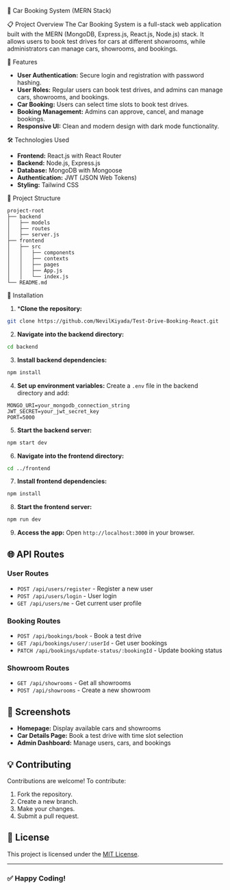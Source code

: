 🚗 Car Booking System (MERN Stack)

 📋 Project Overview
The Car Booking System is a full-stack web application built with the MERN (MongoDB, Express.js, React.js, Node.js) stack. It allows users to book test drives for cars at different showrooms, while administrators can manage cars, showrooms, and bookings.

 🌟 Features
- **User Authentication:** Secure login and registration with password hashing.
- **User Roles:** Regular users can book test drives, and admins can manage cars, showrooms, and bookings.
- **Car Booking:** Users can select time slots to book test drives.
- **Booking Management:** Admins can approve, cancel, and manage bookings.
- **Responsive UI:** Clean and modern design with dark mode functionality.

 🛠️ Technologies Used
- **Frontend:** React.js with React Router
- **Backend:** Node.js, Express.js
- **Database:** MongoDB with Mongoose
- **Authentication:** JWT (JSON Web Tokens)
- **Styling:** Tailwind CSS

📂 Project Structure
```
project-root
├── backend
│   ├── models
│   ├── routes
│   ├── server.js
├── frontend
│   ├── src
│   │   ├── components
│   │   ├── contexts
│   │   ├── pages
│   │   ├── App.js
│   │   └── index.js
└── README.md
```

 💾 Installation
1. ***Clone the repository:**
```bash
git clone https://github.com/NevilKiyada/Test-Drive-Booking-React.git
```

2. **Navigate into the backend directory:**
```bash
cd backend
```

3. **Install backend dependencies:**
```bash
npm install
```

4. **Set up environment variables:**
Create a `.env` file in the backend directory and add:
```env
MONGO_URI=your_mongodb_connection_string
JWT_SECRET=your_jwt_secret_key
PORT=5000
```

5. **Start the backend server:**
```bash
npm start dev
```

6. **Navigate into the frontend directory:**
```bash
cd ../frontend
```

7. **Install frontend dependencies:**
```bash
npm install
```

8. **Start the frontend server:**
```bash
npm run dev
```

9. **Access the app:** Open `http://localhost:3000` in your browser.

## 🌐 API Routes
### User Routes
- `POST /api/users/register` - Register a new user
- `POST /api/users/login` - User login
- `GET /api/users/me` - Get current user profile

### Booking Routes
- `POST /api/bookings/book` - Book a test drive
- `GET /api/bookings/user/:userId` - Get user bookings
- `PATCH /api/bookings/update-status/:bookingId` - Update booking status

### Showroom Routes
- `GET /api/showrooms` - Get all showrooms
- `POST /api/showrooms` - Create a new showroom

## 📸 Screenshots
- **Homepage:** Display available cars and showrooms
- **Car Details Page:** Book a test drive with time slot selection
- **Admin Dashboard:** Manage users, cars, and bookings

## 💡 Contributing
Contributions are welcome! To contribute:
1. Fork the repository.
2. Create a new branch.
3. Make your changes.
4. Submit a pull request.

## 📝 License
This project is licensed under the [MIT License](LICENSE).

---
### ✅ Happy Coding!

